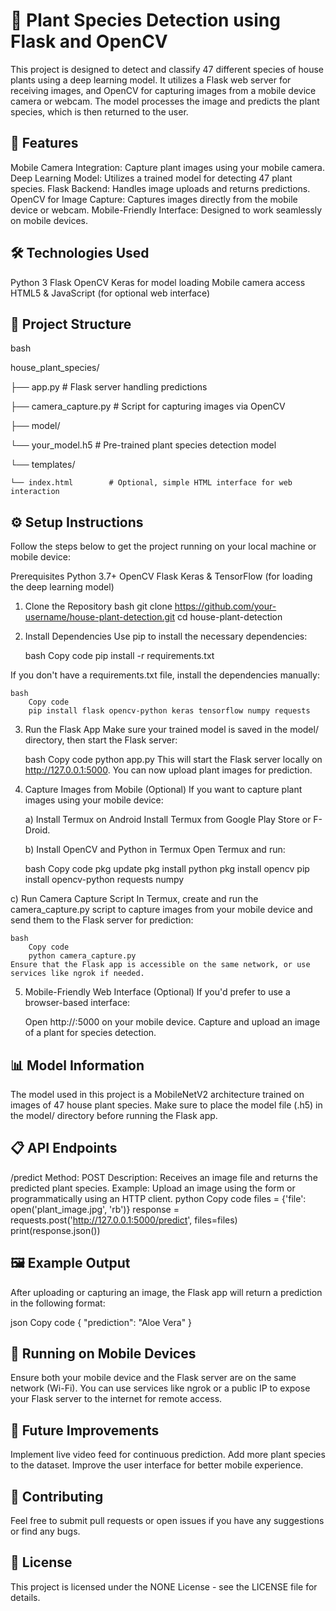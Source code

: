 # 🌿 Plant Species Detection using Flask and OpenCV
This project is designed to detect and classify 47 different species of house plants using a deep learning model. It utilizes a Flask web server for receiving images, and OpenCV for capturing images from a mobile device camera or webcam. The model processes the image and predicts the plant species, which is then returned to the user.

## 🚀 Features
Mobile Camera Integration: Capture plant images using your mobile camera.
Deep Learning Model: Utilizes a trained model for detecting 47 plant species.
Flask Backend: Handles image uploads and returns predictions.
OpenCV for Image Capture: Captures images directly from the mobile device or webcam.
Mobile-Friendly Interface: Designed to work seamlessly on mobile devices.
## 🛠️ Technologies Used
Python 3
Flask
OpenCV
Keras for model loading
Mobile camera access
HTML5 & JavaScript (for optional web interface)
## 📂 Project Structure
bash

house_plant_species/

├── app.py               # Flask server handling predictions

├── camera_capture.py     # Script for capturing images via OpenCV

├── model/

   └── your_model.h5     # Pre-trained plant species detection model

└── templates/

    └── index.html        # Optional, simple HTML interface for web interaction
    
## ⚙️ Setup Instructions
Follow the steps below to get the project running on your local machine or mobile device:

Prerequisites
Python 3.7+
OpenCV
Flask
Keras & TensorFlow (for loading the deep learning model)
1. Clone the Repository
    bash
       git clone https://github.com/your-username/house-plant-detection.git
       cd house-plant-detection

2. Install Dependencies
    Use pip to install the necessary dependencies:

    bash
        Copy code
        pip install -r requirements.txt
   
If you don't have a requirements.txt file, install the dependencies manually:

    bash
        Copy code
        pip install flask opencv-python keras tensorflow numpy requests

3. Run the Flask App
    Make sure your trained model is saved in the model/ directory, then start the Flask server:

    bash
        Copy code
        python app.py
    This will start the Flask server locally on http://127.0.0.1:5000. You can now upload plant images for prediction.

4. Capture Images from Mobile (Optional)
    If you want to capture plant images using your mobile device:

    a) Install Termux on Android
       Install Termux from Google Play Store or F-Droid.

    b) Install OpenCV and Python in Termux
       Open Termux and run:

    bash
        Copy code
        pkg update
        pkg install python
        pkg install opencv
        pip install opencv-python requests numpy
   
c) Run Camera Capture Script
    In Termux, create and run the camera_capture.py script to capture images from your mobile device and send them to the Flask server for prediction:

    bash
        Copy code
        python camera_capture.py
    Ensure that the Flask app is accessible on the same network, or use services like ngrok if needed.

5. Mobile-Friendly Web Interface (Optional)
    If you'd prefer to use a browser-based interface:

    Open http://<your-server-ip>:5000 on your mobile device.
    Capture and upload an image of a plant for species detection.

## 📊 Model Information
The model used in this project is a MobileNetV2 architecture trained on images of 47 house plant species.
Make sure to place the model file (.h5) in the model/ directory before running the Flask app.

## 📋 API Endpoints
/predict
Method: POST
Description: Receives an image file and returns the predicted plant species.
Example: Upload an image using the form or programmatically using an HTTP client.
python
Copy code
files = {'file': open('plant_image.jpg', 'rb')}
response = requests.post('http://127.0.0.1:5000/predict', files=files)
print(response.json())

## 🖼️ Example Output
After uploading or capturing an image, the Flask app will return a prediction in the following format:

json
Copy code
{
  "prediction": "Aloe Vera"
}

## 📱 Running on Mobile Devices
Ensure both your mobile device and the Flask server are on the same network (Wi-Fi).
You can use services like ngrok or a public IP to expose your Flask server to the internet for remote access.

## 🔧 Future Improvements
Implement live video feed for continuous prediction.
Add more plant species to the dataset.
Improve the user interface for better mobile experience.

## 🤝 Contributing
Feel free to submit pull requests or open issues if you have any suggestions or find any bugs.

## 📜 License
This project is licensed under the NONE License - see the LICENSE file for details.
